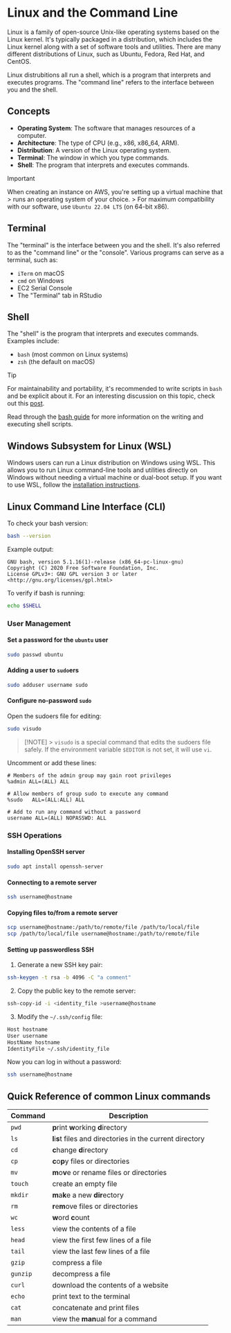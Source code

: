# Linux and the Command Line

Linux is a family of open-source Unix-like operating systems based on the Linux kernel.
It's typically packaged in a distribution, which includes the Linux kernel along with
a set of software tools and utilities. There are many different distributions of
Linux, such as Ubuntu, Fedora, Red Hat, and CentOS.

Linux distrubitions all run a shell, which is a program that interprets and executes
programs. The "command line" refers to the interface between you and the shell.

## Concepts

- **Operating System**: The software that manages resources of a computer.
- **Architecture**: The type of CPU (e.g., x86, x86_64, ARM).
- **Distribution**: A version of the Linux operating system.
- **Terminal**: The window in which you type commands.
- **Shell**: The program that interprets and executes commands.

> [!IMPORTANT]
> When creating an instance on AWS, you're setting up a virtual machine that >
> runs an operating system of your choice. > For maximum compatibility with our
> software, use `Ubuntu 22.04 LTS` (on 64-bit x86).

## Terminal

The "terminal" is the interface between you and the shell.
It's also referred to as the "command line" or the "console".
Various programs can serve as a terminal, such as:

- `iTerm` on macOS
- `cmd` on Windows
- EC2 Serial Console
- The "Terminal" tab in RStudio

## Shell

The "shell" is the program that interprets and executes commands. Examples
include:

- `bash` (most common on Linux systems)
- `zsh` (the default on macOS)

> [!TIP]
> For maintainability and portability, it's recommended to write scripts in
> `bash` and be explicit about it. For an interesting discussion on this topic,
> check out this [post](https://unix.stackexchange.com/questions/697052/why-should-i-care-about-posix-if-im-writing-bash-scripts).

Read through the [bash guide](bash.md) for more information on the writing and
executing shell scripts.

## Windows Subsystem for Linux (WSL)

Windows users can run a Linux distribution on Windows using WSL. This allows you
to run Linux command-line tools and utilities directly on Windows without
needing a virtual machine or dual-boot setup. If you want to use WSL, follow the
[installation instructions](https://docs.microsoft.com/en-us/windows/wsl/install).

## Linux Command Line Interface (CLI)

To check your bash version:

```sh
bash --version
```

Example output:

```console
GNU bash, version 5.1.16(1)-release (x86_64-pc-linux-gnu)
Copyright (C) 2020 Free Software Foundation, Inc.
License GPLv3+: GNU GPL version 3 or later <http://gnu.org/licenses/gpl.html>
```

To verify if bash is running:

```sh
echo $SHELL
```

### User Management

#### Set a password for the `ubuntu` user

```sh
sudo passwd ubuntu
```

#### Adding a user to `sudo`ers

```sh
sudo adduser username sudo
```

#### Configure no-password `sudo`

Open the sudoers file for editing:

```sh
sudo visudo
```

> [!NOTE] > `visudo` is a special command that edits the sudoers file safely.
> If the environment variable `$EDITOR` is not set, it will use `vi`.

Uncomment or add these lines:

```sudoers
# Members of the admin group may gain root privileges
%admin ALL=(ALL) ALL

# Allow members of group sudo to execute any command
%sudo   ALL=(ALL:ALL) ALL

# Add to run any command without a password
username ALL=(ALL) NOPASSWD: ALL
```

### SSH Operations

#### Installing OpenSSH server

```sh
sudo apt install openssh-server
```

#### Connecting to a remote server

```sh
ssh username@hostname
```

#### Copying files to/from a remote server

```sh
scp username@hostname:/path/to/remote/file /path/to/local/file
scp /path/to/local/file username@hostname:/path/to/remote/file
```

#### Setting up passwordless SSH

1. Generate a new SSH key pair:

```sh
ssh-keygen -t rsa -b 4096 -C "a comment"
```

2. Copy the public key to the remote server:

```sh
ssh-copy-id -i <identity_file >username@hostname
```

3. Modify the `~/.ssh/config` file:

```sh
Host hostname
User username
HostName hostname
IdentityFile ~/.ssh/identity_file
```

Now you can log in without a password:

```sh
ssh username@hostname
```

## Quick Reference of common Linux commands

| Command  | Description                                                 |
| -------- | ----------------------------------------------------------- |
| `pwd`    | **p**rint **w**orking **d**irectory                         |
| `ls`     | **l**i**s**t files and directories in the current directory |
| `cd`     | **c**hange **d**irectory                                    |
| `cp`     | **c**o**p**y files or directories                           |
| `mv`     | **m**o**v**e or rename files or directories                 |
| `touch`  | create an empty file                                        |
| `mkdir`  | **m**a**k**e a new **dir**ectory                            |
| `rm`     | **r**e**m**ove files or directories                         |
| `wc`     | **w**ord **c**ount                                          |
| `less`   | view the contents of a file                                 |
| `head`   | view the first few lines of a file                          |
| `tail`   | view the last few lines of a file                           |
| `gzip`   | compress a file                                             |
| `gunzip` | decompress a file                                           |
| `curl`   | download the contents of a website                          |
| `echo`   | print text to the terminal                                  |
| `cat`    | concatenate and print files                                 |
| `man`    | view the **man**ual for a command                           |
